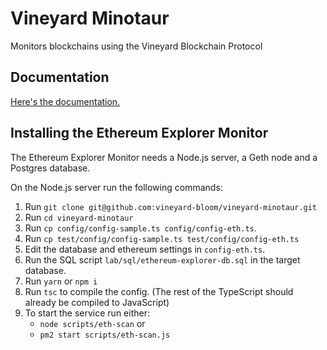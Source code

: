 # Vineyard Minotaur

Monitors blockchains using the Vineyard Blockchain Protocol

## Documentation

[Here's the documentation.](doc/index.md)

## Installing the Ethereum Explorer Monitor

The Ethereum Explorer Monitor needs a Node.js server, a Geth node and a Postgres database.

On the Node.js server run the following commands:

1. Run `git clone git@github.com:vineyard-bloom/vineyard-minotaur.git`
2. Run `cd vineyard-minotaur`
3. Run `cp config/config-sample.ts config/config-eth.ts`.
4. Run `cp test/config/config-sample.ts test/config/config-eth.ts`
5. Edit the database and ethereum settings in `config-eth.ts`.
6. Run the SQL script `lab/sql/ethereum-explorer-db.sql` in the target database.
7. Run `yarn` or `npm i`
8. Run `tsc` to compile the config.  (The rest of the TypeScript should already be compiled to JavaScript)
9. To start the service run either:
    * `node scripts/eth-scan` or
    * `pm2 start scripts/eth-scan.js`

